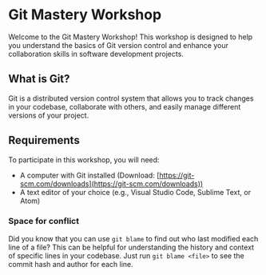 # Git Mastery Workshop

Welcome to the Git Mastery Workshop! This workshop is designed to help you understand the basics of Git version control and enhance your collaboration skills in software development projects.

## What is Git?

Git is a distributed version control system that allows you to track changes in your codebase, collaborate with others, and easily manage different versions of your project.

## Requirements

To participate in this workshop, you will need:

- A computer with Git installed (Download: [https://git-scm.com/downloads](https://git-scm.com/downloads))
- A text editor of your choice (e.g., Visual Studio Code, Sublime Text, or Atom)

### Space for conflict

Did you know that you can use `git blame` to find out who last modified each line of a file? This can be helpful for understanding the history and context of specific lines in your codebase. Just run `git blame <file>` to see the commit hash and author for each line.
